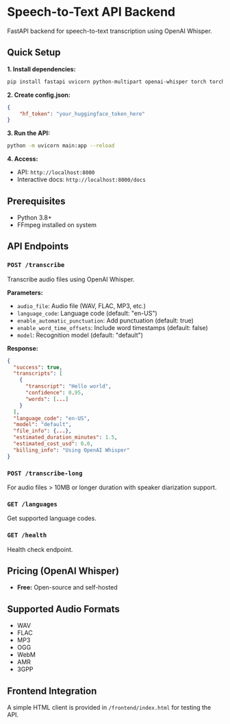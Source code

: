 # Speech-to-Text API Backend

FastAPI backend for speech-to-text transcription using OpenAI Whisper.

## Quick Setup

**1. Install dependencies:**
```bash
pip install fastapi uvicorn python-multipart openai-whisper torch torchaudio ffmpeg-python
```

**2. Create config.json:**
```json
{
    "hf_token": "your_huggingface_token_here"
}
```

**3. Run the API:**
```bash
python -m uvicorn main:app --reload
```

**4. Access:**
- API: `http://localhost:8000`
- Interactive docs: `http://localhost:8000/docs`

## Prerequisites
- Python 3.8+
- FFmpeg installed on system

## API Endpoints

### `POST /transcribe`
Transcribe audio files using OpenAI Whisper.

**Parameters:**
- `audio_file`: Audio file (WAV, FLAC, MP3, etc.)
- `language_code`: Language code (default: "en-US")
- `enable_automatic_punctuation`: Add punctuation (default: true)
- `enable_word_time_offsets`: Include word timestamps (default: false)
- `model`: Recognition model (default: "default")

**Response:**
```json
{
  "success": true,
  "transcripts": [
    {
      "transcript": "Hello world",
      "confidence": 0.95,
      "words": [...]
    }
  ],
  "language_code": "en-US",
  "model": "default",
  "file_info": {...},
  "estimated_duration_minutes": 1.5,
  "estimated_cost_usd": 0.0,
  "billing_info": "Using OpenAI Whisper"
}
```

### `POST /transcribe-long`
For audio files > 10MB or longer duration with speaker diarization support.

### `GET /languages`
Get supported language codes.

### `GET /health`
Health check endpoint.

## Pricing (OpenAI Whisper)

- **Free:** Open-source and self-hosted

## Supported Audio Formats

- WAV
- FLAC
- MP3
- OGG
- WebM
- AMR
- 3GPP

## Frontend Integration

A simple HTML client is provided in `/frontend/index.html` for testing the API.
